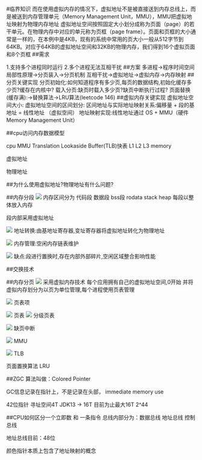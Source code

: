 #临界知识
而在使用虚拟内存的情况下，虚拟地址不是被直接送到内存总线上，而是被送到内存管理单元（Memory Management Unit，MMU），MMU把虚拟地址映射为物理内存地址
虚拟地址空间按照固定大小划分成称为页面（page）的若干单元。在物理内存中对应的单元称为页框（page frame）。页面和页框的大小通常是一样的，在本例中是4KB，现有的系统中常用的页大小一般从512字节到64KB。对应于64KB的虚拟地址空间和32KB的物理内存，我们得到16个虚拟页面和8个页框
##需求

1.支持多个进程同时运行
2.多个进程无法互相干扰
##方案
多进程->程序时间空间局部性原理->分页装入->分页机制
互相干扰->虚拟地址->虚拟内存->内存映射
##分页关键实现
分页初始化:如何知道程序有多少页,每页的数据结构,初始化缓存多少页?缓存在内核中?
载入分页:缺页时载入多少页?缺页中断执行过程?
页面替换(缓存满):->替换算法->LRU算法(leetcode 146)
##虚拟内存关键实现
虚拟地址空间大小:
虚拟地址空间的区间划分:
区间地址与实际地址映射关系:偏移量 + 段的基地址 = 线性地址 （虚拟空间）
地址映射实现:线性地址通过 OS + MMU（硬件 Memory Management Unit）

##cpu访问内存数据模型

cpu
MMU
Translation Lookaside Buffer(TLB)快表
L1
L2
L3
memory

虚拟地址

[](https://www.jianshu.com/p/b6356e0ec63c)
物理地址

##为什么使用虚拟地址?物理地址有什么问题?

##内存分段
![](/Users/chris/workspace/xsource/linux/src/main/java/cpu/images/内存分段.jpg)
内存区间分为
代码段
数据段
bss段
rodata
stack
heap
每段以整体放入内存

段内部采用虚拟地址

![](/Users/chris/workspace/xsource/linux/src/main/java/cpu/images/内存分段寻址.jpg)
地址转换:由基地址寄存器,变址寄存器将虚拟地址转化为物理地址

![](/Users/chris/workspace/xsource/linux/src/main/java/cpu/images/内存分段管理.jpg)
内存管理:空闲内存链表维护

![](/Users/chris/workspace/xsource/linux/src/main/java/cpu/images/内存分段碎片.jpg)
缺点:段进行置换时,存在内部外部碎片,空闲区域整合影响性能

##交换技术


##内存分页
![](/Users/chris/workspace/xsource/linux/src/main/java/cpu/images/内存分页.jpg)
采用虚拟内存技术
每个应用拥有自己的虚拟地址空间,0开始
并将虚拟内存划分为以页为单位管理,每个进程使用页表管理

![](/Users/chris/workspace/xsource/linux/src/main/java/cpu/images/页表项.jpg)
页表项

![](/Users/chris/workspace/xsource/linux/src/main/java/cpu/images/页表.jpg)
页表
![](/Users/chris/workspace/xsource/linux/src/main/java/cpu/images/分级页表.jpg)
分级页表

![](/Users/chris/workspace/xsource/linux/src/main/java/cpu/images/缺页中断.jpg)
缺页中断

![](/Users/chris/workspace/xsource/linux/src/main/java/cpu/images/MMU.jpg)
MMU

![](/Users/chris/workspace/xsource/linux/src/main/java/cpu/images/缺页中断.jpg)
TLB


页面置换算法
LRU

##ZGC
算法叫做：Colored Pointer

GC信息记录在指针上，不是记录在头部， immediate memory use

42位指针 寻址空间4T JDK13 -> 16T 目前为止最大16T 2^44

##CPU如何区分一个立即数 和 一条指令
总线内部分为：数据总线 地址总线 控制总线

地址总线目前：48位

颜色指针本质上包含了地址映射的概念
